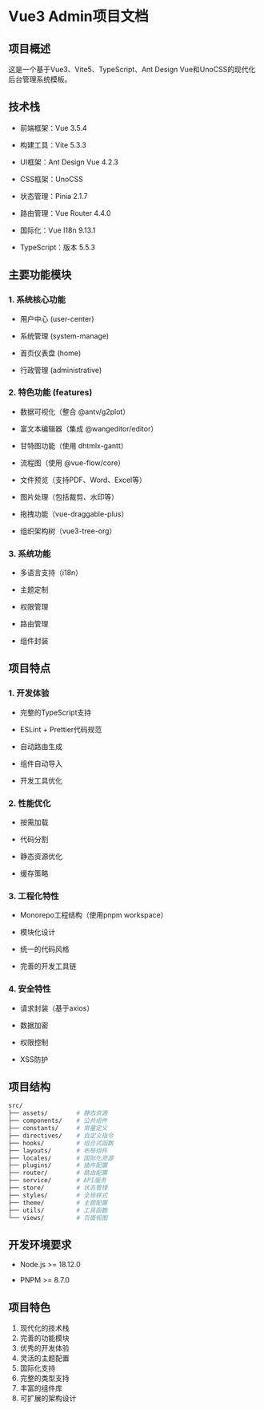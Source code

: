 # Vue3 Admin项目文档

## 项目概述

这是一个基于Vue3、Vite5、TypeScript、Ant Design Vue和UnoCSS的现代化后台管理系统模板。

## 技术栈

- 前端框架：Vue 3.5.4

- 构建工具：Vite 5.3.3

- UI框架：Ant Design Vue 4.2.3

- CSS框架：UnoCSS

- 状态管理：Pinia 2.1.7

- 路由管理：Vue Router 4.4.0

- 国际化：Vue I18n 9.13.1

- TypeScript：版本 5.5.3

## 主要功能模块

### 1. 系统核心功能

- 用户中心 (user-center)

- 系统管理 (system-manage)

- 首页仪表盘 (home)

- 行政管理 (administrative)

### 2. 特色功能 (features)

- 数据可视化（整合 @antv/g2plot）

- 富文本编辑器（集成 @wangeditor/editor）

- 甘特图功能（使用 dhtmlx-gantt）

- 流程图（使用 @vue-flow/core）

- 文件预览（支持PDF、Word、Excel等）

- 图片处理（包括裁剪、水印等）

- 拖拽功能（vue-draggable-plus）

- 组织架构树（vue3-tree-org）

### 3. 系统功能

- 多语言支持（i18n）

- 主题定制

- 权限管理

- 路由管理

- 组件封装

## 项目特点

### 1. 开发体验

- 完整的TypeScript支持

- ESLint + Prettier代码规范

- 自动路由生成

- 组件自动导入

- 开发工具优化

### 2. 性能优化

- 按需加载

- 代码分割

- 静态资源优化

- 缓存策略

### 3. 工程化特性

- Monorepo工程结构（使用pnpm workspace）

- 模块化设计

- 统一的代码风格

- 完善的开发工具链

### 4. 安全特性

- 请求封装（基于axios）

- 数据加密

- 权限控制

- XSS防护

## 项目结构
```bash
src/
├── assets/        # 静态资源
├── components/    # 公共组件
├── constants/     # 常量定义
├── directives/    # 自定义指令
├── hooks/         # 组合式函数
├── layouts/       # 布局组件
├── locales/       # 国际化资源
├── plugins/       # 插件配置
├── router/        # 路由配置
├── service/       # API服务
├── store/         # 状态管理
├── styles/        # 全局样式
├── theme/         # 主题配置
├── utils/         # 工具函数
└── views/         # 页面视图
```

## 开发环境要求

- Node.js >= 18.12.0

- PNPM >= 8.7.0

## 项目特色

1. 现代化的技术栈
2. 完善的功能模块
3. 优秀的开发体验
4. 灵活的主题配置
5. 国际化支持
6. 完整的类型支持
7. 丰富的组件库
8. 可扩展的架构设计